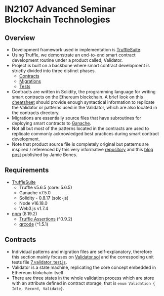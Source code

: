 # IN2107 Advanced Seminar Blockchain Technologies

## Overview
* Development framework used in implementation is [TruffleSuite](https://trufflesuite.com).
* Using Truffle, we demonstrate an end-to-end smart contract development routine under a product called, Validator.
* Project is built on a backbone where smart contract development is strictly divided into three distinct phases.
    * [Contracts](https://github.com/kaanguney/IN2107-Advanced-Seminar-Blockchain-Technologies/tree/main/contracts)
    * [Migrations](https://github.com/kaanguney/IN2107-Advanced-Seminar-Blockchain-Technologies/tree/main/migrations)
    * [Tests](https://github.com/kaanguney/IN2107-Advanced-Seminar-Blockchain-Technologies/tree/main/test)
* Contracts are written in Solidity, the programming language for writing smart contracts on the Ethereum blockchain. A brief look on this [cheatsheet](https://docs.soliditylang.org/en/v0.8.17/cheatsheet.html) should provide enough syntactical information to replicate the Validator or patterns used in the Validator, which are also located in the contracts directory.
* Migrations are essentially source files that have subroutines for deploying smart contracts to [Ganache](https://trufflesuite.com/ganache/).
* Not all but most of the patterns located in the contracts are used to replicate commonly acknowledged best practices during smart contract development.
* Note that product source file is completely original but patterns are inspired / referenced by this very informative [repository](https://github.com/fravoll/solidity-patterns) and this [blog post](https://dev.to/jamiescript/design-patterns-in-solidity-1i28) published by Jamie Bones.

## Requirements
* [TruffleSuite](https://trufflesuite.com)
  * Truffle v5.6.5 (core: 5.6.5)
  * Ganache v7.5.0
  * Solidity - 0.8.17 (solc-js)
  * Node v16.18.0
  * Web3.js v1.7.4
* [npm](https://www.npmjs.com) (8.19.2)
  * [Truffle Assertions](https://www.npmjs.com/package/truffle-assertions) (^0.9.2)
  * [qrcode](https://www.npmjs.com/package/qrcode) (^1.5.1)

## Contracts
* Individual patterns and migration files are self-explanatory, therefore this section mainly focuses on [Validator.sol](https://github.com/kaanguney/IN2107-Advanced-Seminar-Blockchain-Technologies/tree/main/contracts/Validator.sol) and the correspoding unit tests file [7_validator_test.js](https://github.com/kaanguney/IN2107-Advanced-Seminar-Blockchain-Technologies/tree/main/test/7_validator_test.js).
* Validator is a state machine, replicating the core concept embedded in Ethereum blokchain itself.
* There are three states in the whole validation process which are store with an attribute defined in contract storage, that is `enum Validation { Idle, Record, Validate}`.
 
